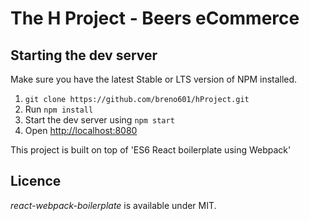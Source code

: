 # The H Project - Beers eCommerce

## Starting the dev server

Make sure you have the latest Stable or LTS version of NPM installed.

1. `git clone https://github.com/breno601/hProject.git`
2. Run `npm install`
3. Start the dev server using `npm start`
3. Open [http://localhost:8080](http://localhost:8080)


This project is built on top of 'ES6 React boilerplate using Webpack'

## Licence

_react-webpack-boilerplate_ is available under MIT.
